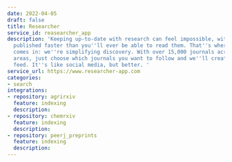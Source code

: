 ```yaml
---
date: 2022-04-05
draft: false
title: Researcher
service_id: reasearcher_app
description: 'Keeping up-to-date with research can feel impossible, with papers being
  published faster than you''ll ever be able to read them. That''s where Researcher
  comes in: we''re simplifying discovery. With over 15,000 journals across 10 research
  areas, just choose which journals you want to follow and we''ll create you a personalised
  feed. It''s like social media, but better. '
service_url: https://www.researcher-app.com
categories:
- search
integrations:
- repository: agrirxiv
  feature: indexing
  description:
- repository: chemrxiv
  feature: indexing
  description:
- repository: peerj_preprints
  feature: indexing
  description:
---
```




